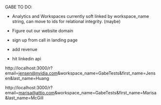GABE TO DO:
- Analytics and Workspaces currently soft linked by workspace_name string, can move to ids for relational integrity. (maybe)
- Figure out our website domain
- sign up from call in landing page
- add revenue

- hit linkedin api

http://localhost:3000/r?email=jensen@nvidia.com&workspace_name=GabeTests&first_name=Jensen&last_name=Huang

http://localhost:3000/r?email=marisa@attio.com&workspace_name=GabeTests&first_name=Marisa&last_name=McGill